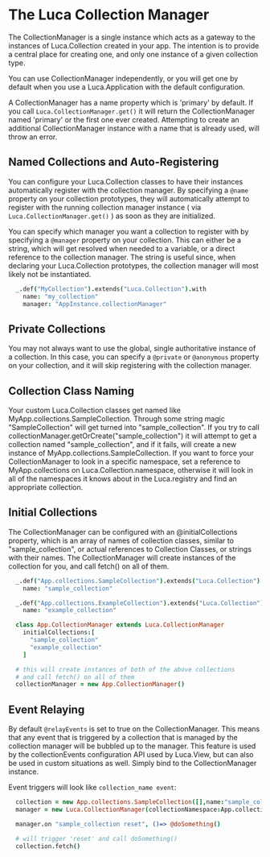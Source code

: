 # The Luca Collection Manager

The CollectionManager is a single instance which acts as a gateway to 
the instances of Luca.Collection created in your app.  The intention is
to provide a central place for creating one, and only one instance of a 
given collection type.

You can use CollectionManager independently, or you will get one by default
when you use a Luca.Application with the default configuration.

A CollectionManager has a name property which is 'primary' by default.  If
you call `Luca.CollectionManager.get()` it will return the CollectionManager
named 'primary' or the first one ever created.  Attempting to create an additional
CollectionManager instance with a name that is already used, will throw an error.

## Named Collections and Auto-Registering 

You can configure your Luca.Collection classes to have their instances automatically
register with the collection manager.  By specifying a `@name` property on your collection prototypes, they will automatically attempt to register with the running collection manager instance ( via `Luca.CollectionManager.get()` ) as soon as they are initialized.

You can specify which manager you want a collection to register with by specifying a `@manager` property on your collection.  This can either be a string, which will get resolved when needed to a variable, or a direct reference to the collection manager.  The string is useful since, when declaring your Luca.Collection prototypes, the collection manager will most likely not be instantiated.

```coffeescript
  _.def("MyCollection").extends("Luca.Collection").with
    name: "my_collection"
    manager: "AppInstance.collectionManager"
```

## Private Collections

You may not always want to use the global, single authoritative instance of a collection.  In this case, you can specify a `@private` or `@anonymous` property on your collection, and it will skip registering with the collection manager.

## Collection Class Naming

Your custom Luca.Collection classes get named like MyApp.collections.SampleCollection. Through some string magic "SampleCollection" will get turned into "sample_collection".  If you try to call collectionManager.getOrCreate("sample_collection") it will attempt to get a collection named "sample_collection", and if it fails, will create a new instance of MyApp.collections.SampleCollection.  If you want to force your CollectionManager to look in a specific namespace, set a reference to MyApp.collections on Luca.Collection.namespace, otherwise it will look in all of the namespaces it knows about in the Luca.registry and find an appropriate collection.

## Initial Collections

The CollectionManager can be configured with an @initialCollections property, which is an array of names of collection classes, similar to "sample_collection", or actual references to Collection Classes, or strings with their names. The CollectionManager will create instances of the collection for you, and call fetch() on all of them.

```coffeescript
  _.def("App.collections.SampleCollection").extends("Luca.Collection").with
    name: "sample_collection"

  _.def("App.collections.ExampleCollection").extends("Luca.Collection").with
    name: "example_collection"

  class App.CollectionManager extends Luca.CollectionManager
    initialCollections:[
      "sample_collection"
      "example_collection"
    ]

  # this will create instances of both of the above collections
  # and call fetch() on all of them
  collectionManager = new App.CollectionManager()
```

## Event Relaying

By default `@relayEvents` is set to true on the CollectionManager.  This means that
any event that is triggered by a collection that is managed by the collection manager will be bubbled up to the manager.  This feature is used by the collectionEvents configuration API used by Luca.View, but can also be used in custom situations as well.  Simply bind to the CollectionManager instance.  

Event triggers will look like `collection_name event`:


```coffeescript
  collection = new App.collections.SampleCollection([],name:"sample_collection")
  manager = new Luca.CollectionManager(collectionNamespace:App.collections)

  manager.on "sample_collection reset", ()=> @doSomething() 

  # will trigger 'reset' and call doSomething()
  collection.fetch() 
```

